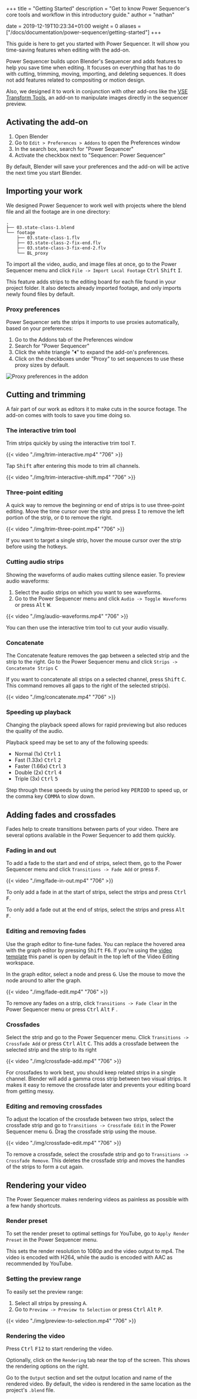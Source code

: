 +++
title = "Getting Started"
description = "Get to know Power Sequencer's core tools and workflow in this introductory guide."
author = "nathan"

date = 2019-12-19T10:23:34+01:00
weight = 0
aliases = ["/docs/documentation/power-sequencer/getting-started"]
+++

This guide is here to get you started with Power Sequencer. It will show you time-saving features when editing with the add-on.

Power Sequencer builds upon Blender's Sequencer and adds features to help you save time when editing. It focuses on everything that has to do with cutting, trimming, moving, importing, and deleting sequences. It does not add features related to compositing or motion design.

Also, we designed it to work in conjunction with other add-ons like the [VSE Transform Tools](https://github.com/doakey3/VSE_Transform_Tools), an add-on to manipulate images directly in the sequencer preview.

## Activating the add-on ##

1. Open Blender
1. Go to `Edit > Preferences > Addons` to open the Preferences window
1. In the search box, search for "Power Sequencer"
1. Activate the checkbox next to "Sequencer: Power Sequencer"

By default, Blender will save your preferences and the add-on will be active the next time you start Blender.

## Importing your work ##

We designed Power Sequencer to work well with projects where the blend file and all the footage are in one directory:

```
.
├── 03.state-class-1.blend
└── footage
    ├── 03.state-class-1.flv
    ├── 03.state-class-2-fix-end.flv
    ├── 03.state-class-3-fix-end-2.flv
    └── BL_proxy
```

To import all the video, audio, and image files at once, go to the Power Sequencer menu and click `File -> Import Local Footage` <kbd>Ctrl</kbd> <kbd>Shift</kbd> <kbd>I</kbd>.

This feature adds strips to the editing board for each file found in your project folder. It also detects already imported footage, and only imports newly found files by default.

### Proxy preferences ###

Power Sequencer sets the strips it imports to use proxies automatically, based on your preferences:

1. Go to the Addons tab of the Preferences window
1. Search for "Power Sequencer"
1. Click the white triangle "⏴" to expand the add-on's preferences.
1. Click on the checkboxes under "Proxy" to set sequences to use these proxy sizes by default.

![Proxy preferences in the addon](./img/setting-proxy-preferences.png)

## Cutting and trimming ##

A fair part of our work as editors it to make cuts in the source footage. The add-on comes with tools to save you time doing so.

### The interactive trim tool ###

Trim strips quickly by using the interactive trim tool <kbd>T</kbd>.

{{< video "./img/trim-interactive.mp4" "706" >}}

Tap <kbd>Shift</kbd> after entering this mode to trim all channels.

{{< video "./img/trim-interactive-shift.mp4" "706" >}}

### Three-point editing ###

A quick way to remove the beginning or end of strips is to use three-point editing. Move the time cursor over the strip and press <kbd>I</kbd> to remove the left portion of the strip, or <kbd>O</kbd> to remove the right.

{{< video "./img/trim-three-point.mp4" "706" >}}

If you want to target a single strip, hover the mouse cursor over the strip before using the hotkeys.

### Cutting audio strips ###

Showing the waveforms of audio makes cutting silence easier. To preview audio waveforms:

1. Select the audio strips on which you want to see waveforms.
2. Go to the Power Sequencer menu and click `Audio -> Toggle Waveforms` or press <kbd>Alt</kbd> <kbd>W</kbd>.

{{< video "./img/audio-waveforms.mp4" "706" >}}

You can then use the interactive trim tool to cut your audio visually.

### Concatenate ###

The Concatenate feature removes the gap between a selected strip and the strip to the right. Go to the Power Sequencer menu and click `Strips -> Concatenate Strips` <kbd>C</kbd>

If you want to concatenate all strips on a selected channel, press <kbd>Shift</kbd> <kbd>C</kbd>. This command removes all gaps to the right of the selected strip(s).

{{< video "./img/concatenate.mp4" "706" >}}

### Speeding up playback

Changing the playback speed allows for rapid previewing but also reduces the quality of the audio.

Playback speed may be set to any of the following speeds:

-  Normal (1x) <kbd>Ctrl</kbd> <kbd>1</kbd>
-  Fast (1.33x) <kbd>Ctrl</kbd> <kbd>2</kbd>
-  Faster (1.66x) <kbd>Ctrl</kbd> <kbd>3</kbd>
-  Double (2x) <kbd>Ctrl</kbd> <kbd>4</kbd>
-  Triple (3x) <kbd>Ctrl</kbd> <kbd>5</kbd>

Step through these speeds by using the period key <kbd>PERIOD</kbd> to speed up, or the comma key <kbd>COMMA</kbd> to slow down.

## Adding fades and crossfades ##

Fades help to create transitions between parts of your video. There are several options available in the Power Sequencer to add them quickly.

### Fading in and out ###

To add a fade to the start and end of strips, select them, go to the Power Sequencer menu and click `Transitions -> Fade Add` or press <kbd>F</kbd>.

{{< video "./img/fade-in-out.mp4" "706" >}}

To only add a fade in at the start of strips, select the strips and press <kbd>Ctrl</kbd> <kbd>F</kbd>.

To only add a fade out at the end of strips, select the strips and press <kbd>Alt</kbd> <kbd>F</kbd>.

### Editing and removing fades ###

Use the graph editor to fine-tune fades. You can replace the hovered area with the graph editor by pressing <kbd>Shift</kbd> <kbd>F6</kbd>. If you're using the [video template](https://www.gdquest.com/docs/guidelines/best-practices/making-videos/#blender-video-editing-template) this panel is open by default in the top left of the Video Editing workspace.

In the graph editor, select a node and press <kbd>G</kbd>. Use the mouse to move the node around to alter the graph.

{{< video "./img/fade-edit.mp4" "706" >}}

To remove any fades on a strip, click `Transitions -> Fade Clear` in the Power Sequencer menu or press <kbd>Ctrl</kbd> <kbd>Alt</kbd> <kbd>F</kbd> .

### Crossfades ###

Select the strip and go to the Power Sequencer menu. Click `Transitions -> Crossfade Add` or press <kbd>Ctrl</kbd> <kbd>Alt</kbd> <kbd>C</kbd>. This adds a crossfade between the selected strip and the strip to its right

{{< video "./img/crossfade-add.mp4" "706" >}}

For crossfades to work best, you should keep related strips in a single channel. Blender will add a gamma cross strip between two visual strips. It makes it easy to remove the crossfade later and prevents your editing board from getting messy.

### Editing and removing crossfades ###

To adjust the location of the crossfade between two strips, select the crossfade strip and go to `Transitions -> Crossfade Edit` in the Power Sequencer menu <kbd>G</kbd>. Drag the crossfade strip using the mouse.

{{< video "./img/crossfade-edit.mp4" "706" >}}

To remove a crossfade, select the crossfade strip and go to `Transitions -> Crossfade Remove`. This deletes the crossfade strip and moves the handles of the strips to form a cut again.

## Rendering your video ##

The Power Sequencer makes rendering videos as painless as possible with a few handy shortcuts.

### Render preset ###

To set the render preset to optimal settings for YouTube, go to `Apply Render Preset` in the Power Sequencer menu.

This sets the render resolution to 1080p and the video output to mp4. The video is encoded with H264, while the audio is encoded with AAC as recommended by YouTube.

### Setting the preview range ###

To easily set the preview range:

1. Select all strips by pressing <kbd>A</kbd>.
2. Go to `Preview -> Preview to Selection` or press <kbd>Ctrl</kbd> <kbd>Alt</kbd> <kbd>P</kbd>.

{{< video "./img/preview-to-selection.mp4" "706" >}}

### Rendering the video ###

Press <kbd>Ctrl</kbd> <kbd>F12</kbd> to start rendering the video.

Optionally, click on the `Rendering` tab near the top of the screen. This shows the rendering options on the right.

Go to the `Output` section and set the output location and name of the rendered video. By default, the video is rendered in the same location as the project's `.blend` file.
